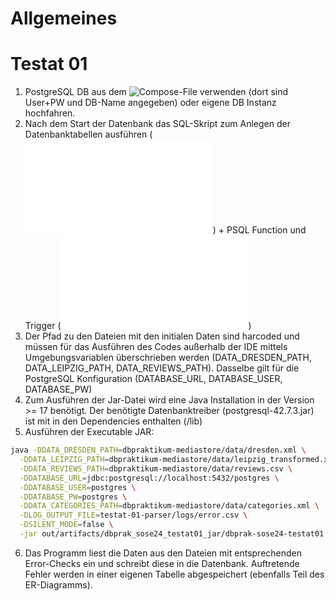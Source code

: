 # Allgemeines

# Testat 01 

1. PostgreSQL DB aus dem ![Compose-File](docker-compose.yaml) verwenden (dort sind User+PW und DB-Name angegeben) oder eigene DB Instanz hochfahren.
2. Nach dem Start der Datenbank das SQL-Skript zum Anlegen der Datenbanktabellen ausführen (![create_tables.sql](sql/create_tables.sql)) + PSQL Function und Trigger (![function_trigger.sql](sql/functions_triggers.sql))
3. Der Pfad zu den Dateien mit den initialen Daten sind harcoded und müssen für das Ausführen des Codes 
  außerhalb der IDE mittels Umgebungsvariablen überschrieben werden (DATA_DRESDEN_PATH, DATA_LEIPZIG_PATH, DATA_REVIEWS_PATH).
  Dasselbe gilt für die PostgreSQL Konfiguration (DATABASE_URL, DATABASE_USER, DATABASE_PW)
4. Zum Ausführen der Jar-Datei wird eine Java Installation in der Version >= 17 benötigt. 
   Der benötigte Datenbanktreiber (postgresql-42.7.3.jar) ist mit in den Dependencies enthalten (/lib)
5. Ausführen der Executable JAR:

```bash 
java -DDATA_DRESDEN_PATH=dbpraktikum-mediastore/data/dresden.xml \
  -DDATA_LEIPZIG_PATH=dbpraktikum-mediastore/data/leipzig_transformed.xml \
  -DDATA_REVIEWS_PATH=dbpraktikum-mediastore/data/reviews.csv \
  -DDATABASE_URL=jdbc:postgresql://localhost:5432/postgres \
  -DDATABASE_USER=postgres \
  -DDATABASE_PW=postgres \
  -DDATA_CATEGORIES_PATH=dbpraktikum-mediastore/data/categories.xml \
  -DLOG_OUTPUT_FILE=testat-01-parser/logs/error.csv \
  -DSILENT_MODE=false \
  -jar out/artifacts/dbprak_sose24_testat01_jar/dbprak-sose24-testat01.jar
```

6. Das Programm liest die Daten aus den Dateien mit entsprechenden Error-Checks ein und schreibt diese in die Datenbank.
   Auftretende Fehler werden in einer eigenen Tabelle abgespeichert (ebenfalls Teil des ER-Diagramms).
